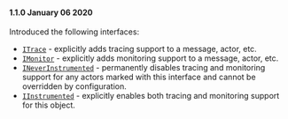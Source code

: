 #### 1.1.0 January 06 2020 ####
Introduced the following interfaces:

* [`ITrace`](https://phobos.petabridge.com/api/Phobos.Actor.Common.ITrace.html) - explicitly adds tracing support to a message, actor, etc.
* [`IMonitor`](https://phobos.petabridge.com/api/Phobos.Actor.Common.IMonitor.html) - explicitly adds monitoring support to a message, actor, etc.
* [`INeverInstrumented`](https://phobos.petabridge.com/api/Phobos.Actor.Common.INeverInstrumented.html) - permanently disables tracing and monitoring support for any actors marked with this interface and cannot be overridden by configuration.
* [`IInstrumented`](https://phobos.petabridge.com/api/Phobos.Actor.Common.IInstrumented.html) - explicitly enables both tracing and monitoring support for this object.
